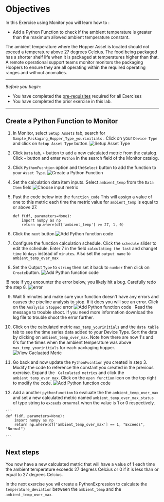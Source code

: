 # Objectives
In this Exercise using Monitor you will learn how to :

* Add a Python Function to check if the ambient temperature is greater than the maximum allowed ambient temperature 
constant.

The ambient temperature where the Hopper Asset is located should not exceed a temperature above 27 degrees Celcius.  The 
food being packaged has a shorter shelf life when it is packaged at temperatures higher than that.  A remote operational 
support teams monitor monitors the packaging Hoopers to ensure they are all operating within the required operating ranges 
and without anomalies.  

---
*Before you begin:*  
-  You have completed the [pre-requisites](../prereqs) required for all Exercises 
-  You have completed the prior exercise in this lab.
---

## Create a Python Function to Monitor

1. In Monitor, select `Setup Assets` tab, search for `Sample_Packaging_Hopper_Type_yourinitials` .
Click on your `Device Type` and click on   `Setup Asset Type` button.  ![Setup Asset Type](/img/monitor_8.5/fun03.png) 

2.   Click `Data` tab, `+` button  to add a new calculated metric from the catalog.  Click `+` button  and enter `Puthon` in the search field of the Monitor catalog.

3.  Click `PythonFucntion` option and the`Select` button to add the function to your `Asset Type`.  ![Create a Python Function](/img/monitor_8.5/fun07.png) &nbsp;

4.  Set the calculation data item inputs.  Select `ambient_temp` from the  `Data Item` field  ![Choose input metric](/img/monitor_8.5/fun08.png) &nbsp;

5.  Past the code below into the `function_code`  This will assign a value of one to this metric each time the metric 
value for `ambient_temp`  is equal to or above 27. 

  
    ```
    def f(df, parameters=None):
        import numpy as np
        return np.where(df['ambient_temp'] >= 27, 1, 0)
    ```
    
6.   Click the `next` button ![Add Python function code](/img/monitor_8.5/fun09.png) &nbsp;

7. Configure the function calculation schedule.  Click the `schedule` slider to edit the schedule.   Enter 7 in the 
field `calculating the last` and changet `time` to `days` instead of `minutes`.   Also set the `output name` to 
`ambient_temp_over_max` 

8.  Set the Output `Type` to `string` then set it back to `number` then  click on `Create`button. ![Add Python function code](/img/monitor_8.5/fun11.png) &nbsp;

!!! note 
If you encounter the error below, you likely hit a bug.  Carefully redo the step 8. ![error](/img/monitor_8.5/fun13.png) 


9. Wait 5 minutes and make sure your function doesn't have any errors and causes the pipeline analysis to stop.  If it
does you will see an error.  Click on the `Analysis Stopped` error  ![Add Python function code](/img/monitor_8.5/fun25.png) &nbsp;
Read the message to trouble shoot.  If you need more information download the log file to trouble shoot the error further.

10. Click on the calculated metric `max_temp_yourinitials` and the `data table` tab to see the time series data added to 
your Device Type.  Sort the data by clicking on `ambient_temp_over_max`.  Note how there are now 1's and 0's for the times
 when the ambient temperature was above `max_temp_yourinitials` for each packaging hopper.  ![View Cacluated Meric](/img/monitor_8.5/fun27.png) &nbsp;


11. Go back and now update the `PythonFucntion` you created in step 3.  Modify the code to reference the constant you 
created in the previous exercise.  Expand the ` Calculated metrics`  and click the `ambient_temp_over_max`.  Click on the 
`open function` icon on the top right to modify the code.  ![Add Python function code](/img/monitor_8.5/fun25.png) 
    
12.  Add a another `pythonfunction`  to evaluate the the  `ambient_temp_over_max` and set a new calculated metric named 
`ambient_temp_over_max_status` of type string to  `exceeds` or`normal` when the value is 1 or 0 respectively. 


    ```
    def f(df, parameters=None):
        import numpy as np
        return np.where(df['ambient_temp_over_max'] == 1, "Exceeds", "Normal")
    
    ```

## Next steps
You now have a new calculated metric that will have a value of 1 each time the ambient temperature exceeds 27 degress 
Celcius or 0 if it is less than or equal to 27 degrees Celcius.

In the next exercise you wil create a PythonExpression to calculate the `temperature_deviation` between the 
`ambient_temp` and the `ambient_temp_over_max`.
